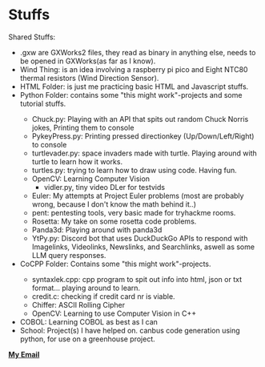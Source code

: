 # Stuffs
Shared Stuffs:
<ul>
      <li>.gxw are GXWorks2 files, they read as binary in anything else, needs to be opened in GXWorks(as far as I know).</li>
      <li>Wind Thing: is an idea involving a raspberry pi pico and Eight NTC80 thermal resistors (Wind Direction Sensor).</li>
      <li>HTML Folder: is just me practicing basic HTML and Javascript stuffs.</li>
      <li>Python Folder: contains some "this might work"-projects and some tutorial stuffs.</li>
      <ul>
            <li>Chuck.py: Playing with an API that spits out random Chuck Norris jokes, Printing them to console</li>
            <li>PykeyPress.py: Printing pressed directionkey (Up/Down/Left/Right) to console</li>
            <li>turtlevader.py: space invaders made with turtle. Playing around with turtle to learn how it works.</li>
            <li>turtles.py: trying to learn how to draw using code. Having fun.</li>
            <li>OpenCV: Learning Computer Vision
                  <ul><li>vidler.py, tiny video DLer for testvids</li></ul></li>
	      <li>Euler: My attempts at Project Euler problems (most are probably wrong, because I don't know the math behind it..)</li>
	      <li>pent: pentesting tools, very basic made for tryhackme rooms.</li>
	      <li>Rosetta: My take on some rosetta code problems.</li>
            <li>Panda3d: Playing around with panda3d</li>
            <li>YtPy.py: Discord bot that uses DuckDuckGo APIs to respond with Imagelinks, Videolinks, Newslinks, and Searchlinks, aswell as some LLM query responses.</li>
      </ul>
      <li>CoCPP Folder: Contains some "this might work"-projects. </li>
      <ul>
            <li>syntaxlek.cpp: cpp program to spit out info into html, json or txt format... playing around to learn.</li>
            <li>credit.c: checking if credit card nr is viable.</li>
            <li>Chiffer: ASCII Rolling Cipher</li>
            <li>OpenCV: Learning to use Computer Vision in C++</li>
      </ul>
      <li>COBOL: Learning COBOL as best as I can</li>
      <li>School: Project(s) I have helped on. canbus code generation using python, for use on a greenhouse project.</li>
</ul>

<a href="mailto:mattiasvholmgren@gmail.com?subject=Stuffs"><strong>My Email</strong></a>
